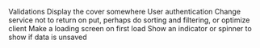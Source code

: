Validations
Display the cover somewhere
User authentication
Change service not to return on put, perhaps do sorting and filtering, or optimize client
Make a loading screen on first load
Show an indicator or spinner to show if data is unsaved